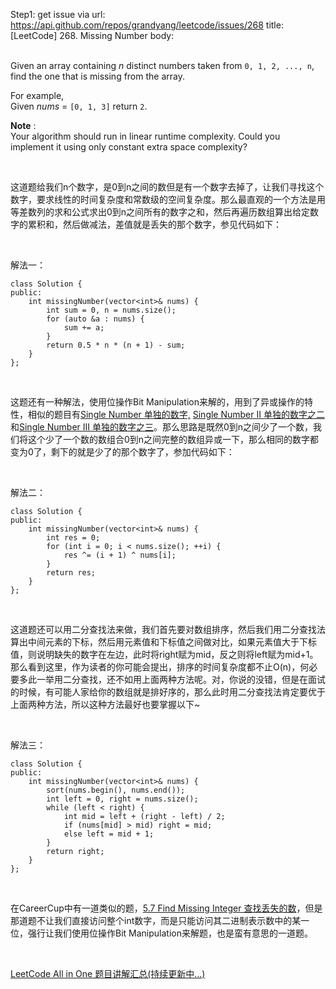 Step1: get issue via url: https://api.github.com/repos/grandyang/leetcode/issues/268 
 title:[LeetCode] 268. Missing Number 
 body:  
  

Given an array containing _n_ distinct numbers taken from `0, 1, 2, ..., n`, find the one that is missing from the array.

For example,  
Given _nums_ = `[0, 1, 3]` return `2`. 

**Note** :  
Your algorithm should run in linear runtime complexity. Could you implement it using only constant extra space complexity? 

 

这道题给我们n个数字，是0到n之间的数但是有一个数字去掉了，让我们寻找这个数字，要求线性的时间复杂度和常数级的空间复杂度。那么最直观的一个方法是用等差数列的求和公式求出0到n之间所有的数字之和，然后再遍历数组算出给定数字的累积和，然后做减法，差值就是丢失的那个数字，参见代码如下：

 

解法一：
    
    
    class Solution {
    public:
        int missingNumber(vector<int>& nums) {
            int sum = 0, n = nums.size();
            for (auto &a : nums) {
                sum += a;
            }
            return 0.5 * n * (n + 1) - sum;
        }
    };

 

这题还有一种解法，使用位操作Bit Manipulation来解的，用到了异或操作的特性，相似的题目有[Single Number 单独的数字,](http://www.cnblogs.com/Given%20an%20array%20of%20integers,%20every%20element%20appears%20three%20times%20except%20for%20one.%20Find%20that%20single%20one.%20%20Note:%20Your%20algorithm%20should%20have%20a%20linear%20runtime%20complexity.%20Could%20you%20implement%20it%20without%20using%20extra%20memory) [Single Number II 单独的数字之二](http://www.cnblogs.com/grandyang/p/4263927.html)和[Single Number III 单独的数字之三](http://www.cnblogs.com/grandyang/p/4741122.html)。那么思路是既然0到n之间少了一个数，我们将这个少了一个数的数组合0到n之间完整的数组异或一下，那么相同的数字都变为0了，剩下的就是少了的那个数字了，参加代码如下：

 

解法二：
    
    
    class Solution {
    public:
        int missingNumber(vector<int>& nums) {
            int res = 0;
            for (int i = 0; i < nums.size(); ++i) {
                res ^= (i + 1) ^ nums[i];
            }
            return res;
        }
    };

 

这道题还可以用二分查找法来做，我们首先要对数组排序，然后我们用二分查找法算出中间元素的下标，然后用元素值和下标值之间做对比，如果元素值大于下标值，则说明缺失的数字在左边，此时将right赋为mid，反之则将left赋为mid+1。那么看到这里，作为读者的你可能会提出，排序的时间复杂度都不止O(n)，何必要多此一举用二分查找，还不如用上面两种方法呢。对，你说的没错，但是在面试的时候，有可能人家给你的数组就是排好序的，那么此时用二分查找法肯定要优于上面两种方法，所以这种方法最好也要掌握以下~

 

解法三：
    
    
    class Solution {
    public:
        int missingNumber(vector<int>& nums) {
            sort(nums.begin(), nums.end());
            int left = 0, right = nums.size();
            while (left < right) {
                int mid = left + (right - left) / 2;
                if (nums[mid] > mid) right = mid;
                else left = mid + 1;
            }
            return right;
        }
    };

 

在CareerCup中有一道类似的题，[5.7 Find Missing Integer 查找丢失的数](http://www.cnblogs.com/grandyang/p/4747429.html)，但是那道题不让我们直接访问整个int数字，而是只能访问其二进制表示数中的某一位，强行让我们使用位操作Bit Manipulation来解题，也是蛮有意思的一道题。

 

[LeetCode All in One 题目讲解汇总(持续更新中...)](http://www.cnblogs.com/grandyang/p/4606334.html)
